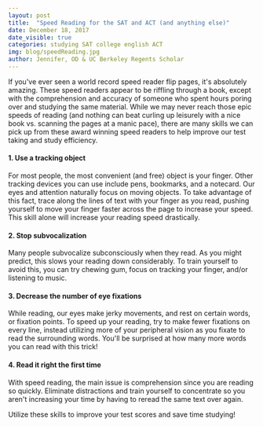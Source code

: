 ```yaml
---
layout: post
title:  "Speed Reading for the SAT and ACT (and anything else)"
date: December 18, 2017
date_visible: true
categories: studying SAT college english ACT
img: blog/speedReading.jpg
author: Jennifer, OD & UC Berkeley Regents Scholar
---
```


If you've ever seen a world record speed reader flip pages, it's absolutely amazing. These speed readers appear to be riffling through a book, except with the comprehension and accuracy of someone who spent hours poring over and studying the same material. While we may never reach those epic speeds of reading (and nothing can beat curling up leisurely with a nice book vs. scanning the pages at a manic pace), there are many skills we can pick up from these award winning speed readers to help improve our test taking and study efficiency.

<!--more-->

#### 1. Use a tracking object
For most people, the most convenient (and free) object is your finger. Other tracking devices you can use include pens, bookmarks, and a notecard. Our eyes and attention naturally focus on moving objects. To take advantage of this fact,  trace along the lines of text with your finger as you read, pushing yourself to move your finger faster across the page to increase your speed. This skill alone will increase your reading speed drastically.

#### 2. Stop subvocalization
Many people subvocalize subconsciously when they read. As you might predict, this slows your reading down considerably. To train yourself to avoid this, you can try chewing gum, focus on tracking your finger, and/or listening to music.

#### 3. Decrease the number of eye fixations
While reading, our eyes make jerky movements, and rest on certain words, or fixation points. To speed up your reading, try to make fewer fixations on every line, instead utilizing more of your peripheral vision as you fixate to read the surrounding words. You'll be surprised at how many more words you can read with this trick!

#### 4. Read it right the first time
With speed reading, the main issue is comprehension since you are reading so quickly. Eliminate distractions and train yourself to concentrate so you aren't increasing your time by having to reread the same text over again.

Utilize these skills to improve your test scores and save time studying!
